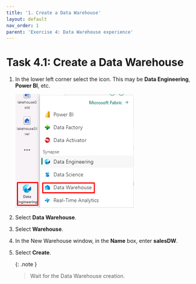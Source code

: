 ```yaml
---
title: '1. Create a Data Warehouse'
layout: default
nav_order: 1
parent: 'Exercise 4: Data Warehouse experience'
---
```


# Task 4.1: Create a Data Warehouse

1. In the lower left corner select the icon. This may be **Data Engineering**, **Power BI**, etc.

	![eo0wwjgh.png](../media/instructions249094/eo0wwjgh.png)

2. Select **Data Warehouse**.

3. Select **Warehouse**.

4. In the New Warehouse window, in the **Name** box, enter **salesDW**.

5. Select **Create**.

    {: .note }
    > Wait for the Data Warehouse creation.
